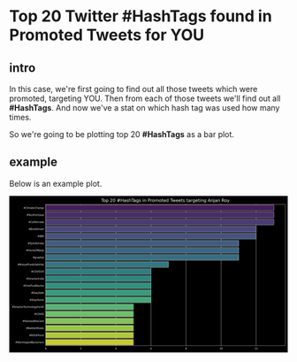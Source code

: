 # Top 20 Twitter **#HashTags** found in Promoted Tweets for YOU

## intro

In this case, we're first going to find out all those tweets which were promoted, targeting YOU. Then from each of those tweets we'll find out all **#HashTags**. And now we've a stat on which hash tag was used how many times.

So we're going to be plotting top 20 **#HashTags** as a bar plot.

## example

Below is an example plot.

![top20HashTagsInPromotedTweetsForAnjan_Roy](../plots/top20HashTagsInPromotedTweetsForAnjan_Roy.png)
